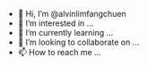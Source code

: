 - 👋 Hi, I’m @alvinlimfangchuen
- 👀 I’m interested in ...
- 🌱 I’m currently learning ...
- 💞️ I’m looking to collaborate on ...
- 📫 How to reach me ...

<!---
alvinlimfangchuen/alvinlimfangchuen is a ✨ special ✨ repository because its `README.md` (this file) appears on your GitHub profile.
You can click the Preview link to take a look at your changes.
--->
